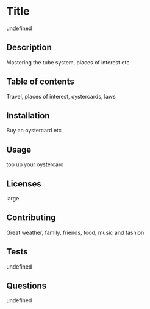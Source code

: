 # Title
  undefined
  ## Description 
  Mastering the tube system, places of interest etc
  ## Table of contents
  Travel, places of interest, oystercards, laws
  ## Installation
  Buy an oystercard etc
  ## Usage
  top up your oystercard
  ## Licenses
  large
  ## Contributing
  Great weather, family, friends, food, music and fashion
  ## Tests
  undefined
  ## Questions
  undefined
  
  